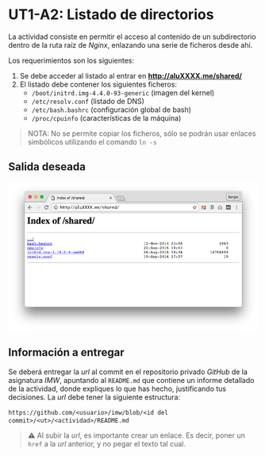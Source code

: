 # UT1-A2: Listado de directorios

La actividad consiste en permitir el acceso al contenido de un subdirectorio dentro de la ruta raíz de *Nginx*, enlazando una serie de ficheros desde ahí.

Los requerimientos son los siguientes:

1. Se debe acceder al listado al entrar en **http://aluXXXX.me/shared/**
2. El listado debe contener los siguientes ficheros:
    - `/boot/initrd.img-4.4.0-93-generic` (imagen del kernel)
    - `/etc/resolv.conf` (listado de DNS)
    - `/etc/bash.bashrc` (configuración global de bash)
    - `/proc/cpuinfo` (características de la máquina)

> NOTA: No se permite copiar los ficheros, sólo se podrán usar enlaces simbólicos utilizando el comando `ln -s`

## Salida deseada

![](img/sample.png)

## Información a entregar

Se deberá entregar la *url* al commit en el repositorio privado *GitHub* de la asignatura *IMW*, apuntando al `README.md` que contiene un informe detallado de la actividad, donde expliques lo que has hecho, justificando tus decisiones. La *url* debe tener la siguiente estructura:

```
https://github.com/<usuario>/imw/blob/<id del commit>/<ut>/<actividad>/README.md
```

> ⚠️ Al subir la *url*, es importante crear un enlace. Es decir, poner un `href` a la *url* anterior, y no pegar el texto tal cual.
